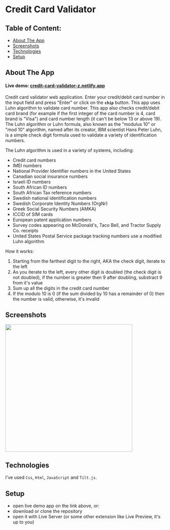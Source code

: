 # Credit Card Validator

## Table of Content:

- [About The App](#about-the-app)
- [Screenshots](#screenshots)
- [Technologies](#technologies)
- [Setup](#setup)

## About The App

<h4>Live demo: <a href='https://credit-card-validator-z.netlify.app'>credit-card-validator-z.netlify.app</a></h4>

Credit card validator web application. Enter your credit/debit card number in the input field and press "Enter" or click on the **`chip`** button.
This app uses Luhn algorithm to validate card number. This app also checks credit/debit card brand (for example if the first integer of the card number is 4, card brand is "Visa") and card number length (it can't be below 13 or above 19).  The Luhn algorithm or Luhn formula, also known as the "modulus 10" or "mod 10" algorithm, named after its creator, IBM scientist Hans Peter Luhn, is a simple check digit formula used to validate a variety of identification numbers.

The Luhn algorithm is used in a variety of systems, including:

- Credit card numbers
- IMEI numbers
- National Provider Identifier numbers in the United States
- Canadian social insurance numbers
- Israeli ID numbers
- South African ID numbers
- South African Tax reference numbers
- Swedish national identification numbers
- Swedish Corporate Identity Numbers (OrgNr)
- Greek Social Security Numbers (ΑΜΚΑ)
- ICCID of SIM cards
- European patent application numbers
- Survey codes appearing on McDonald's, Taco Bell, and Tractor Supply Co. receipts
- United States Postal Service package tracking numbers use a modified Luhn algorithm

How it works:

<ol>
  <li>Starting from the farthest digit to the right, AKA the check digit, iterate to the left</li>
  <li>As you iterate to the left, every other digit is doubled (the check digit is not doubled), if the number is greater then 9 after doubling, substract 9 from it's value</li>
  <li>Sum up all the digits in the credit card number</li>
  <li>If the modulo 10 is 0 (if the sum divided by 10 has a remainder of 0) then the number is valid, otherwise, it's invalid</li>
</ol>

## Screenshots
<p>
<img src='https://github.com/ZvonimirZlo/credit-card-validator/assets/104101182/256b002e-265c-4d2e-a1b9-514b10890b31' width="400">
</p>

## Technologies
I've used `Css`, `Html`, `JavaScript` and `Tilt.js`.

## Setup
- open live demo app on the link above, or:
- download or clone the repository
- open it with Live Server (or some other extension like Live Preview, it's up to you)


